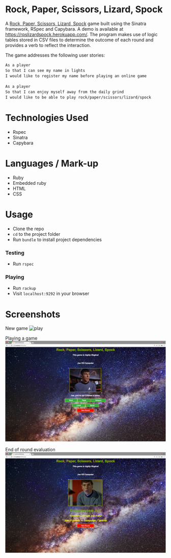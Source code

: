 # Rock, Paper, Scissors, Lizard, Spock

A [Rock, Paper, Scissors, Lizard, Spock](http://en.wikipedia.org/wiki/Rock-paper-scissors-lizard-Spock_) game built using the Sinatra framework, RSpec and Capybara. A demo is available at https://rpslizardspock.herokuapp.com/. The program makes use of logic tables stored in CSV files to determine the outcome of each round and provides a verb to reflect the interaction.

The game addresses the following user stories:
```sh
As a player
So that I can see my name in lights
I would like to register my name before playing an online game

As a player
So that I can enjoy myself away from the daily grind
I would like to be able to play rock/paper/scissors/lizard/spock
```

# Technologies Used
- Rspec
- Sinatra
- Capybara

# Languages / Mark-up
- Ruby
- Embedded ruby
- HTML
- CSS

# Usage
- Clone the repo
- `cd` to the project folder
- Run `bundle` to install project dependencies

### Testing
- Run `rspec`

### Playing
- Run `rackup`
- Visit `localhost:9292` in your browser

# Screenshots
New game
![play](https://github.com/joemaidman/rps-challenge/blob/master/screenshots/newgame.png)

Playing a game
![play](https://github.com/joemaidman/rps-challenge/blob/master/screenshots/play.png)

End of round evaluation
![play](https://github.com/joemaidman/rps-challenge/blob/master/screenshots/lose.png)
